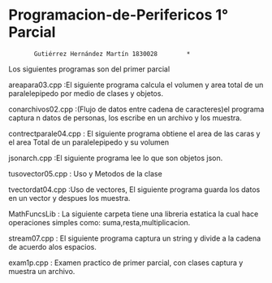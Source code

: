 # Programacion-de-Perifericos 1° Parcial
           Gutiérrez Hernández Martín 1830028        *
Los siguientes programas son del primer parcial

areapara03.cpp :El siguiente programa calcula el volumen y area total de un paralelepipedo por medio de clases y objetos.         

conarchivos02.cpp :(Flujo de datos entre cadena de caracteres)el programa captura n datos de personas, los escribe en un archivo y los muestra.  

contrectparale04.cpp : El siguiente programa obtiene el area de las caras y el area Total de un paralelepipedo y su volumen

jsonarch.cpp :El siguiente programa lee lo que son objetos json.

tusovector05.cpp : Uso y Metodos de la clase <Vector>  
  
tvectordat04.cpp :Uso de vectores, El siguiente programa guarda los datos en un vector y despues los muestra. 

MathFuncsLib : La siguiente carpeta tiene una libreria estatica la cual hace operaciones simples como: suma,resta,multiplicacion.

stream07.cpp : El siguiente programa captura un string y divide a la cadena de acuerdo alos espacios.

exam1p.cpp : Examen practico de primer parcial, con clases captura y muestra un archivo.
